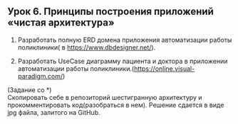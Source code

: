 ## Урок 6. Принципы построения приложений «чистая архитектура»  

1. Разработать полную ERD домена приложения автоматизации работы поликлиники( в https://www.dbdesigner.net/). 

2. Разработать UseCase диаграмму пациента и доктора в приложении автоматизации работы поликлиники.(https://online.visual-paradigm.com/)

(Задание со *)  
Скопировать себе в репозиторий шестигранную архитектуру и прокомментировать код(разобраться в нем).
Решение сдается в виде jpg файла, залитого на GitHub.